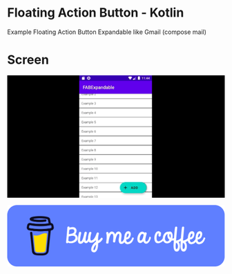 # Floating Action Button - Kotlin
Example Floating Action Button Expandable like Gmail (compose mail)

# Screen

![Screenshot](fab.gif)

[![ScreenShot](images/blue-button.png)](https://www.buymeacoffee.com/fernandomoreno)